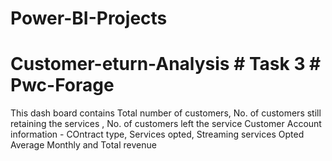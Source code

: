 # Power-BI-Projects
# Customer-eturn-Analysis # Task 3 # Pwc-Forage 

This dash board contains
Total number of customers, No. of customers still retaining the services , No. of customers left the service
Customer Account information - COntract type, Services opted, Streaming services Opted
Average Monthly and Total revenue
